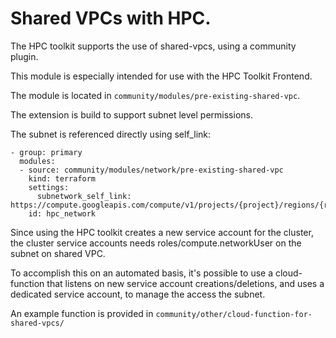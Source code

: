 # Shared VPCs with HPC.

The HPC toolkit supports the use of shared-vpcs, using a community plugin.

This module is especially intended for use with the HPC Toolkit Frontend.

The module is located in  `community/modules/pre-existing-shared-vpc`.

The extension is build to support subnet level permissions.

The subnet is referenced directly using self_link:
```
- group: primary
  modules:
  - source: community/modules/network/pre-existing-shared-vpc
    kind: terraform
    settings:
      subnetwork_self_link: https://compute.googleapis.com/compute/v1/projects/{project}/regions/{region}/subnetworks/{subnetwork}
    id: hpc_network
```


Since using the HPC toolkit creates a new service account for the cluster, the cluster service accounts needs roles/compute.networkUser on the subnet on shared VPC.

To accomplish this on an automated basis, it's possible to use a cloud-function that listens on new service account creations/deletions, and uses a dedicated service account, 
to manage the access the subnet.

An example function is provided in `community/other/cloud-function-for-shared-vpcs/`
